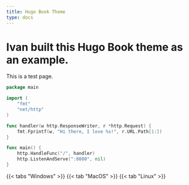 ```yaml
---
title: Hugo Book Theme
type: docs
---
```


# Ivan built this Hugo Book theme as an example.

This is a test page.

```go
package main

import (
    "fmt"
    "net/http"
)

func handler(w http.ResponseWriter, r *http.Request) {
    fmt.Fprintf(w, "Hi there, I love %s!", r.URL.Path[1:])
}

func main() {
    http.HandleFunc("/", handler)
    http.ListenAndServe(":8080", nil)
}
```

{{< tabs "Windows" >}}
{{< tab "MacOS" >}}
{{< tab "Linux" >}}